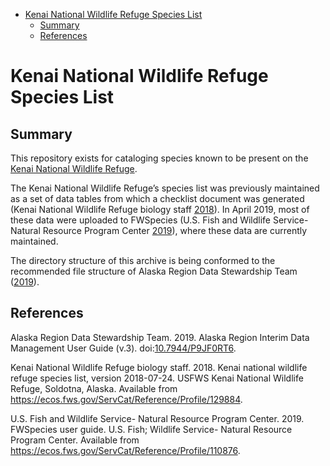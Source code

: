   - [Kenai National Wildlife Refuge Species
    List](#kenai-national-wildlife-refuge-species-list)
      - [Summary](#summary)
      - [References](#references)

# Kenai National Wildlife Refuge Species List

## Summary

This repository exists for cataloging species known to be present on the
[Kenai National Wildlife
Refuge](https://www.fws.gov/refuge/kenai/ "Kenai National Wildlife Refuge").

The Kenai National Wildlife Refuge’s species list was previously
maintained as a set of data tables from which a checklist document was
generated (Kenai National Wildlife Refuge biology staff
[2018](#ref-KenaiNWRbio2018)). In April 2019, most of these data were
uploaded to FWSpecies (U.S. Fish and Wildlife Service- Natural Resource
Program Center [2019](#ref-NRPC2019)), where these data are currently
maintained.

The directory structure of this archive is being conformed to the
recommended file structure of Alaska Region Data Stewardship Team
([2019](#ref-Alaska_Region_Data_Stewardship_Team_2020)).

## References

<div id="refs" class="references">

<div id="ref-Alaska_Region_Data_Stewardship_Team_2020">

Alaska Region Data Stewardship Team. 2019. Alaska Region Interim Data
Management User Guide (v.3).
doi:[10.7944/P9JF0RT6](https://doi.org/10.7944/P9JF0RT6).

</div>

<div id="ref-KenaiNWRbio2018">

Kenai National Wildlife Refuge biology staff. 2018. Kenai national
wildlife refuge species list, version 2018-07-24. USFWS Kenai National
Wildlife Refuge, Soldotna, Alaska. Available from
<https://ecos.fws.gov/ServCat/Reference/Profile/129884>.

</div>

<div id="ref-NRPC2019">

U.S. Fish and Wildlife Service- Natural Resource Program Center. 2019.
FWSpecies user guide. U.S. Fish; Wildlife Service- Natural Resource
Program Center. Available from
<https://ecos.fws.gov/ServCat/Reference/Profile/110876>.

</div>

</div>
